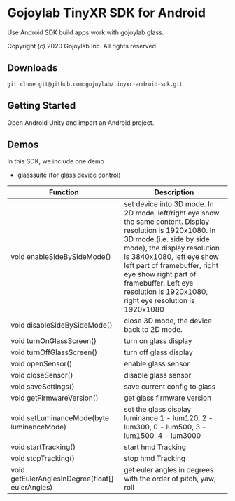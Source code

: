 # Gojoylab TinyXR SDK for Android

Use Android SDK build apps work with gojoylab glass.

Copyright (c) 2020 Gojoylab Inc. All rights reserved.

## Downloads

```
git clone git@github.com:gojoylab/tinyxr-android-sdk.git
```

## Getting Started

Open Android Unity and import an Android project.

## Demos

In this SDK, we include one demo

- glasssuite (for glass device control)

Function | Description
---|---
void enableSideBySideMode() | set device into 3D mode. In 2D mode, left/right eye show the same content. Display resolution is 1920x1080. In 3D mode (i.e. side by side mode), the display resolution is 3840x1080, left eye show left part of framebuffer, right eye show right part of framebuffer. Left eye resolution is 1920x1080, right eye resolution is 1920x1080
void disableSideBySideMode() | close 3D mode, the device back to 2D mode.
void turnOnGlassScreen() | turn on glass display
void turnOffGlassScreen() | turn off glass display
void openSensor() | enable glass sensor
void closeSensor() | disable glass sensor
void saveSettings() | save current config to glass
void getFirmwareVersion() | get glass firmware version
void setLuminanceMode(byte luminanceMode) | set the glass display luminance 1 - lum120, 2 - lum300, 0 - lum500, 3 - lum1500, 4 - lum3000
void startTracking() | start hmd Tracking
void stopTracking() | stop hmd Tracking
void getEulerAnglesInDegree(float[] eulerAngles) | get euler angles in degrees with the order of pitch, yaw, roll
